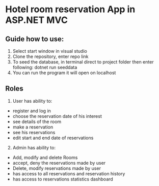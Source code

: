 # Hotel room reservation App in ASP.NET MVC

## Guide how to use:
1. Select start window in visual studio
2. Clone the repository, enter repo link
3. To seed the database, in terminal direct to project folder then enter following: dotnet run seeddata
4. You can run the program it will open on localhost

## Roles

1. User has ability to:
- register and log in
- choose the reservation date of his interest
- see details of the room
- make a reservation
- see his reservations
- edit start and end date of reservations

2. Admin has ability to:
- Add, modify and delete Rooms
- accept, deny the reservations made by user
- Delete, modify reservations made by user
- has access to all reservations and reservation history
- has access to reservations statistics dashboard
